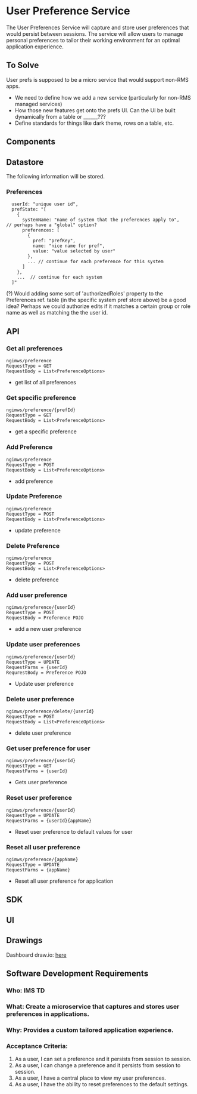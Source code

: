 # User Preference Service

The User Preferences Service will capture and store user preferences that would persist between sessions.  The service will allow users to manage personal preferences to tailor their working environment for an optimal application experience.  

## To Solve
User prefs is supposed to be a micro service that would support non-RMS apps.
- We need to define how we add a new service (particularly for non-RMS managed services)
- How those new features get onto the prefs UI.  Can the UI be built dynamically from a table or ______???
- Define standards for things like dark theme, rows on a table, etc.  



## **Components**
## Datastore
The following information will be stored.

### Preferences

```json5
  userId: "unique user id",
  prefState: "[
    {
      systemName: "name of system that the preferences apply to",     // perhaps have a "global" option?
      preferences: [
        {
          pref: "prefKey",
          name: "nice name for pref",
          value: "value selected by user"
        },
        ... // continue for each preference for this system
      ]
    },
    ...  // continue for each system
  ]"
```
(?) Would adding some sort of 'authorizedRoles' property to the Preferences ref. table (in the specific system pref store above) be a good idea? Perhaps we could authorize edits if it matches a certain group or role name as well as matching the the user id.

## API

### Get all preferences
```
ngimws/preference
RequestType = GET
RequestBody = List<PreferenceOptions>
```
* get list of all preferences

### Get specific preference
```
ngimws/preference/{prefId}
RequestType = GET
RequestBody = List<PreferenceOptions>
```
* get a specific preference

### Add Preference
```
ngimws/preference
RequestType = POST
RequestBody = List<PreferenceOptions>
```
* add preference

### Update Preference
```
ngimws/preference
RequestType = POST
RequestBody = List<PreferenceOptions>
```
* update preference

### Delete Preference
```
ngimws/preference
RequestType = POST
RequestBody = List<PreferenceOptions>
```
* delete preference

### Add user preference
```
ngimws/preference/{userId}
RequestType = POST
RequestBody = Preference POJO
```
* add a new user preference

### Update user preferences
```
ngimws/preference/{userId}
RequestType = UPDATE
RequestParms = {userId}
RequrestBody = Preference POJO
```
* Update user preference

### Delete user preference
```
ngimws/preference/delete/{userId}
RequestType = POST
RequestBody = List<PreferenceOptions>
```
* delete user preference

### Get user preference for user
```
ngimws/preference/{userId}
RequestType = GET
RequestParms = {userId}
```
* Gets user preference

### Reset user preference
```
ngimws/preference/{userId}
RequestType = UPDATE
RequestParms = {userId}{appName}
```
* Reset user preference to default values for user

### Reset all user preference
```
ngimws/preference/{appName}
RequestType = UPDATE
RequestParms = {appName}
```
* Reset all user preference for application

## SDK

## **UI**

## Drawings

Dashboard draw.io: [here](https://app.diagrams.net/?src=about#HRMSLowside%2Frmslow%2Fmaster%2FDrawings%2FUser%20Preference%20Service%2FUser%20Preference.drawio)

## **Software Development Requirements**



### Who: IMS TD



### What: Create a microservice that captures and stores user preferences in applications.


### Why: Provides a custom tailored application experience.


### Acceptance Criteria:
1.  As a user, I can set a preference and it persists from session to session.
2.  As a user, I can change a preference and it persists from session to session.
3.  As a user, I have a central place to view my user preferences.
4.  As a user, I have the ability to reset preferences to the default settings.

